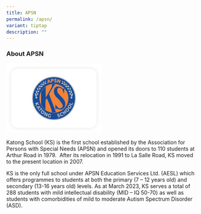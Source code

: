 ```yaml
---
title: APSN
permalink: /apsn/
variant: tiptap
description: ""
---
```

<h3>About APSN</h3>
<p></p>
<p></p>
<div class="isomer-image-wrapper">
<img style="width: 50%;" height="auto" width="100%" alt="" src="/images/apsn.png">
</div>
<p>Katong School (KS) is the first school established by the Association
for Persons with Special Needs (APSN) and opened its doors to 110 students
at Arthur Road in 1979.&nbsp; After its relocation in 1991 to La Salle
Road, KS moved to the present location in 2007.&nbsp;</p>
<p>KS is the only full school under APSN Education Services Ltd. (AESL) which
offers programmes to students at both the primary (7 – 12 years old) and
secondary (13-16 years old) levels. As at March 2023, KS serves a total
of 288 students with mild intellectual disability (MID – IQ 50-70) as well
as students with comorbidities of mild to moderate Autism Spectrum Disorder
(ASD).</p>
<p></p>
<p></p>